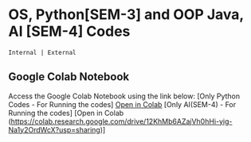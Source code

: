 # OS, Python[SEM-3] and OOP Java, AI [SEM-4] Codes
``` Internal | External ```
## Google Colab Notebook

Access the Google Colab Notebook using the link below:
[Only Python Codes - For Running the codes]
[Open in Colab](https://colab.research.google.com/drive/1LlM0m4sfO344PLCtNSCbkHeFaUvlu5gO?usp=sharing)
[Only AI(SEM-4) - For Running the codes]
[Open in Colab (https://colab.research.google.com/drive/12KhMb6AZajVh0hHi-yig-Na1y2OrdWcX?usp=sharing)]
